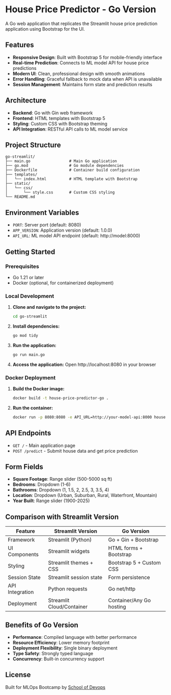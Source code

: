 # House Price Predictor - Go Version

A Go web application that replicates the Streamlit house price prediction application using Bootstrap for the UI.

## Features

- **Responsive Design**: Built with Bootstrap 5 for mobile-friendly interface
- **Real-time Prediction**: Connects to ML model API for house price predictions
- **Modern UI**: Clean, professional design with smooth animations
- **Error Handling**: Graceful fallback to mock data when API is unavailable
- **Session Management**: Maintains form state and prediction results

## Architecture

- **Backend**: Go with Gin web framework
- **Frontend**: HTML templates with Bootstrap 5
- **Styling**: Custom CSS with Bootstrap theming
- **API Integration**: RESTful API calls to ML model service

## Project Structure

```
go-streamlit/
├── main.go                 # Main Go application
├── go.mod                  # Go module dependencies
├── Dockerfile              # Container build configuration
├── templates/
│   └── index.html          # HTML template with Bootstrap
├── static/
│   └── css/
│       └── style.css       # Custom CSS styling
└── README.md
```

## Environment Variables

- `PORT`: Server port (default: 8080)
- `APP_VERSION`: Application version (default: 1.0.0)
- `API_URL`: ML model API endpoint (default: http://model:8000)

## Getting Started

### Prerequisites

- Go 1.21 or later
- Docker (optional, for containerized deployment)

### Local Development

1. **Clone and navigate to the project:**
   ```bash
   cd go-streamlit
   ```

2. **Install dependencies:**
   ```bash
   go mod tidy
   ```

3. **Run the application:**
   ```bash
   go run main.go
   ```

4. **Access the application:**
   Open http://localhost:8080 in your browser

### Docker Deployment

1. **Build the Docker image:**
   ```bash
   docker build -t house-price-predictor-go .
   ```

2. **Run the container:**
   ```bash
   docker run -p 8080:8080 -e API_URL=http://your-model-api:8000 house-price-predictor-go
   ```

## API Endpoints

- `GET /` - Main application page
- `POST /predict` - Submit house data and get price prediction

## Form Fields

- **Square Footage**: Range slider (500-5000 sq ft)
- **Bedrooms**: Dropdown (1-6)
- **Bathrooms**: Dropdown (1, 1.5, 2, 2.5, 3, 3.5, 4)
- **Location**: Dropdown (Urban, Suburban, Rural, Waterfront, Mountain)
- **Year Built**: Range slider (1900-2025)

## Comparison with Streamlit Version

| Feature | Streamlit Version | Go Version |
|---------|------------------|------------|
| Framework | Streamlit (Python) | Go + Gin + Bootstrap |
| UI Components | Streamlit widgets | HTML forms + Bootstrap |
| Styling | Streamlit themes + CSS | Bootstrap 5 + Custom CSS |
| Session State | Streamlit session state | Form persistence |
| API Integration | Python requests | Go net/http |
| Deployment | Streamlit Cloud/Container | Container/Any Go hosting |

## Benefits of Go Version

- **Performance**: Compiled language with better performance
- **Resource Efficiency**: Lower memory footprint
- **Deployment Flexibility**: Single binary deployment
- **Type Safety**: Strongly typed language
- **Concurrency**: Built-in concurrency support

## License

Built for MLOps Bootcamp by [School of Devops](https://www.schoolofdevops.com)